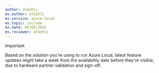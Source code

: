 ```yaml
---
author: alkohli
ms.author: alkohli
ms.service: azure-local
ms.topic: include
ms.date: 04/03/2025
ms.reviewer: alkohli
---
```


> [!IMPORTANT]
> Based on the solution you're using to run Azure Local, latest feature updates might take a week from the availability date before they're visible, due to hardware partner validation and sign-off.